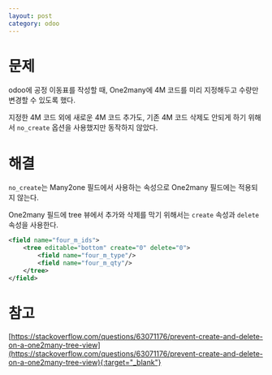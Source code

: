 ```yaml
---
layout: post
category: odoo
---
```


# 문제

odoo에 공정 이동표를 작성할 때, One2many에 4M 코드를 미리 지정해두고 수량만 변경할 수 있도록 했다.

지정한 4M 코드 외에 새로운 4M 코드 추가도, 기존 4M 코드 삭제도 안되게 하기 위해서 `no_create` 옵션을 사용했지만 동작하지 않았다.

# 해결

`no_create`는 Many2one 필드에서 사용하는 속성으로 One2many 필드에는 적용되지 않는다.

One2many 필드에 tree 뷰에서 추가와 삭제를 막기 위해서는 `create` 속성과 `delete` 속성을 사용한다.

```xml
<field name="four_m_ids">
    <tree editable="bottom" create="0" delete="0">
        <field name="four_m_type"/>
        <field name="four_m_qty"/>
    </tree>
</field>
```

# 참고

[https://stackoverflow.com/questions/63071176/prevent-create-and-delete-on-a-one2many-tree-view](https://stackoverflow.com/questions/63071176/prevent-create-and-delete-on-a-one2many-tree-view){:target="_blank"}